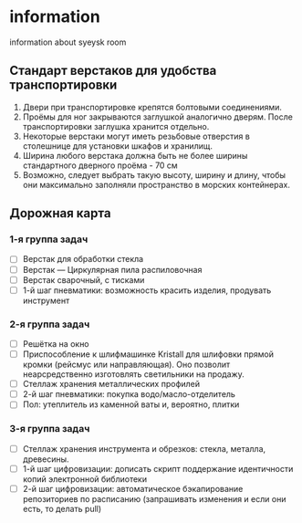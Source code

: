 # information
information about syeysk room

## Стандарт верстаков для удобства транспортировки

1. Двери при транспортировке крепятся болтовыми соединениями.
2. Проёмы для ног закрываются заглушкой аналогично дверям. После транспортировки заглушка хранится отдельно.
3. Некоторые верстаки могут иметь резьбовые отверстия в столешнице для установки шкафов и хранилищ.
4. Ширина любого верстака должна быть не более ширины стандартного дверного проёма - 70 см
5. Возможно, следует выбрать такую высоту, ширину и длину, чтобы они максимально заполняли пространство в морских контейнерах.

## Дорожная карта

### 1-я группа задач

- [ ] Верстак для обработки стекла
- [ ] Верстак — Циркулярная пила распиловочная
- [ ] Верстак сварочный, с тисками
- [ ] 1-й шаг пневматики: возможность красить изделия, продувать инструмент

### 2-я группа задач

- [ ] Решётка на окно
- [ ] Приспособление к шлифмашинке Kristall для шлифовки прямой кромки (рейсмус или направляющая). Оно позволит неарсредственно изготовлять светильники на продажу.
- [ ] Стеллаж хранения металлических профилей
- [ ] 2-й шаг пневматики: покупка водо/масло-отделитель
- [ ] Пол: утеплитель из каменной ваты и, вероятно, плитки

### 3-я группа задач

- [ ] Стеллаж хранения инструмента и обрезков: стекла, металла, древесины.
- [ ] 1-й шаг цифровизации: дописать скрипт поддержание идентичности копий электронной библиотеки
- [ ] 2-й шаг цифровизации: автоматическое бэкапирование репозиториев по расписанию (запрашивать изменения и если они есть, то делать pull)
